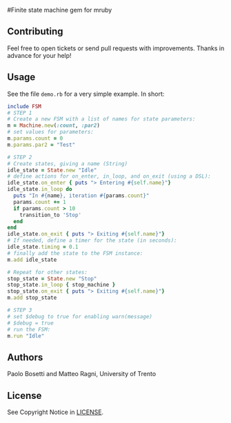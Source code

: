 #Finite state machine gem for mruby



## Contributing

Feel free to open tickets or send pull requests with improvements.
Thanks in advance for your help!

## Usage

See the file `demo.rb` for a very simple example. In short:

```ruby
include FSM
# STEP 1
# Create a new FSM with a list of names for state parameters:
m = Machine.new(:count, :par2)
# set values for parameters:
m.params.count = 0
m.params.par2 = "Test"

# STEP 2
# Create states, giving a name (String)
idle_state = State.new "Idle"
# define actions for on_enter, in_loop, and on_exit (using a DSL):
idle_state.on_enter { puts "> Entering #{self.name}"}
idle_state.in_loop do
  puts "In #{name}, iteration #{params.count}"
  params.count += 1
  if params.count > 10
    transition_to 'Stop'
  end
end
idle_state.on_exit { puts "> Exiting #{self.name}"}
# If needed, define a timer for the state (in seconds):
idle_state.timing = 0.1
# finally add the state to the FSM instance:
m.add idle_state

# Repeat for other states:
stop_state = State.new "Stop"
stop_state.in_loop { stop_machine }
stop_state.on_exit { puts "> Exiting #{self.name}"}
m.add stop_state

# STEP 3
# set $debug to true for enabling warn(message)
# $debug = true
# run the FSM:
m.run "Idle"
```

## Authors

Paolo Bosetti and Matteo Ragni, University of Trento

## License

See Copyright Notice in [LICENSE](https://github.com/UniTN-mechatronics/mruby-fsm/blob/master/LICENSE).
